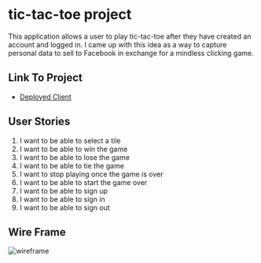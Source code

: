 # tic-tac-toe project

This application allows a user to play tic-tac-toe after they have created an account and logged in. I came up with this idea as a way to capture personal data to sell to Facebook in exchange for a mindless clicking game. 

## Link To Project

- [Deployed Client](https://robertcdw.github.io/)

## User Stories

1. I want to be able to select a tile
2. I want to be able to win the game
3. I want to be able to lose the game
4. I want to be able to tie the game
5. I want to stop playing once the game is over
6. I want to be able to start the game over
7. I want to be able to sign up
8. I want to be able to sign in
9. I want to be able to sign out

## Wire Frame

![wireframe](https://media.git.generalassemb.ly/user/38675/files/238d2e00-28fb-11ec-8596-1758aad0d4bd)
